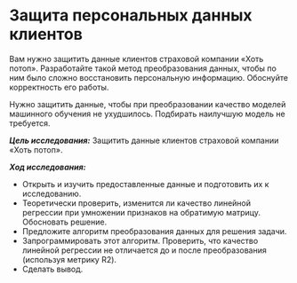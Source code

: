 # Защита персональных данных клиентов

Вам нужно защитить данные клиентов страховой компании «Хоть потоп». Разработайте такой метод преобразования данных, чтобы по ним было сложно восстановить персональную информацию. Обоснуйте корректность его работы.

Нужно защитить данные, чтобы при преобразовании качество моделей машинного обучения не ухудшилось. Подбирать наилучшую модель не требуется.

***Цель исследования:***
Защитить данные клиентов страховой компании «Хоть потоп».

***Ход исследования:***
- Открыть и изучить предоставленные данные и подготовить их к исследованию.
- Теоретически проверить, изменится ли качество линейной регрессии при умножении признаков на обратимую матрицу. Обосновать решение.
- Предложите алгоритм преобразования данных для решения задачи.
- Запрограммировать этот алгоритм. Проверить, что качество линейной регрессии не отличается до и после преобразования (используя метрику R2).
- Сделать вывод.
